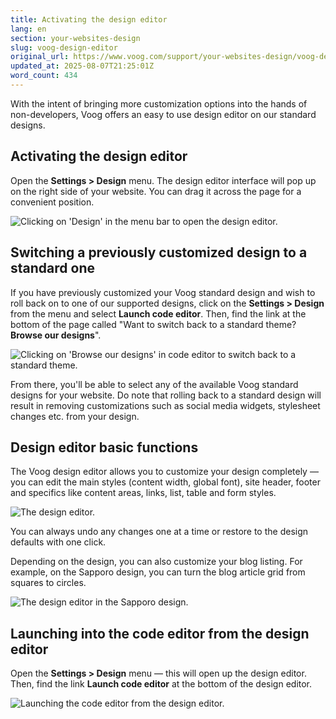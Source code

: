 ```yaml
---
title: Activating the design editor
lang: en
section: your-websites-design
slug: voog-design-editor
original_url: https://www.voog.com/support/your-websites-design/voog-design-editor
updated_at: 2025-08-07T21:25:01Z
word_count: 434
---
```

With the intent of bringing more customization options into the hands of non-developers, Voog offers an easy to use design editor on our standard designs.

## Activating the design editor

Open the **Settings > Design** menu. The design editor interface will pop up on the right side of your website. You can drag it across the page for a convenient position.

![Clicking on 'Design' in the menu bar to open the design editor.](https://media.voog.com/0000/0036/2183/photos/Design_and_layout8-1_block.png "Clicking on 'Design' in the menu bar to open the design editor.")

## Switching a previously customized design to a standard one

If you have previously customized your Voog standard design and wish to roll back on to one of our supported designs, click on the **Settings > Design** from the menu and select **Launch code editor**. Then, find the link at the bottom of the page called "Want to switch back to a standard theme? **Browse our designs**".

![Clicking on 'Browse our designs' in code editor to switch back to a standard theme.](https://media.voog.com/0000/0036/2183/photos/Design_and_layout8-2_block.png "Clicking on 'Browse our designs' in code editor to switch back to a standard theme.")

From there, you'll be able to select any of the available Voog standard designs for your website. Do note that rolling back to a standard design will result in removing customizations such as social media widgets, stylesheet changes etc. from your design.

## Design editor basic functions

The Voog design editor allows you to customize your design completely — you can edit the main styles (content width, global font), site header, footer and specifics like content areas, links, list, table and form styles.

![The design editor.](https://media.voog.com/0000/0036/2183/photos/Design_and_layout8-3_block.png "The design editor.")

You can always undo any changes one at a time or restore to the design defaults with one click.  
  
Depending on the design, you can also customize your blog listing. For example, on the Sapporo design, you can turn the blog article grid from squares to circles.

![The design editor in the Sapporo design.](https://media.voog.com/0000/0036/2183/photos/Design_and_layout8-4_block.png "The design editor in the Sapporo design.")

## Launching into the code editor from the design editor

Open the **Settings > Design** menu — this will open up the design editor. Then, find the link **Launch code editor** at the bottom of the design editor.

![Launching the code editor from the design editor.](https://media.voog.com/0000/0036/2183/photos/Design_and_layout8-5_block.png "Launching the code editor from the design editor.")
